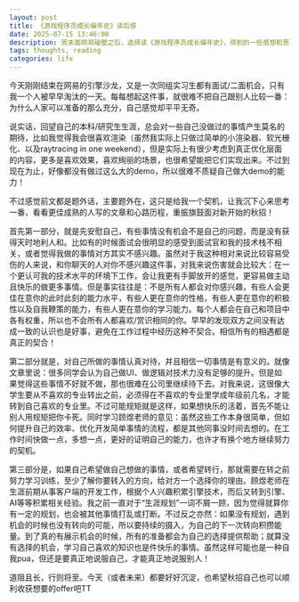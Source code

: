 ```yaml
---
layout: post
title: 《游戏程序员成长编年史》读后感
date: 2025-07-15 13:46:00
description: 周末面网易碰壁之后，选择读《游戏程序员成长编年史》，得到的一些感想和思考
tags: thoughts, reading
categories: life
---
```


今天刚刚结束在网易的引擎沙龙，又是一次同组实习生都有面试/二面机会，只有我一个人被早早淘汰的一天。每每想起这件事，就很难不把自己跟别人比较一番：为什么人家可以准备的那么充分，自己感觉却平平无奇。

说实话，回望自己的本科/研究生生涯，总会对一些自己没做过的事情产生莫名的期待，比如我觉得我会很喜欢渲染（虽然我实际上只做过简单的小渲染器、软光栅化、以及raytracing in one weekend），但是实际上有很少考虑到真正优化层面的内容，更多是喜欢效果，喜欢绚丽的场景，也很希望能把它们实现出来。不过到现在为止，好像都没有做过这么大的demo，所以很难不质疑自己做大demo的能力！

不过感觉前文都是题外话，主要题外在，这只是给我一个契机，让我沉下心来思考一番，看看更佳成熟的人写的文章和心路历程，重振旗鼓面对新开始的秋招！

首先第一部分，就是先安慰自己，有些事情没有机会不是自己的问题，而是没有获得天时地利人和。比如有的时候面试会很明显的感受到面试官和我的技术栈不相关，或者觉得我做的事情对方其实不感兴趣。虽然对于我这种相对来说比较容易受伤的人来说，和你聊天的人对你不感兴趣这件事，对我来说伤害就会比较大：在一个更认可我的技术水平的环境下工作，会让我更有手脚放开的感觉，更容易做主动且快乐的做更多事情。但是事实往往是：不是所有人都会对你感兴趣，有些人会更佳在意你的此时此刻的能力水平，有些人更在意你的性格，有些人更在意你的积极性以及自我鞭策的能力，有些人更在意你的学习能力。每个人都会在自己和项目中各有权重，所以也不会所有人都喜欢/赏识相同的你。早早的发现双方之间没有达成一致的认识也是好事，避免在工作过程中经历这种不契合。相信所有的相遇都是真正的契合！

第二部分就是，对自己所做的事情认真对待，并且相信一切事情是有意义的。就像文章里说：很多同学会认为自己做UI、做逻辑对技术力没有足够的提升。但是如果觉得这些事情不好就不做，那也很难在公司里继续待下去。对我来说，这很像大学生要从不喜欢的专业转出之前，必须得在不喜欢的专业里学成年级前几名，才能转到自己喜欢的专业里。不过可能规矩就是这样，如果想快乐的活着，首先不能让别人用规矩把你卡死。同时学习顾煜老师的意见：虽然这些工作本身很简单，但如何提升自己的效率、优化开发简单事情的流程，都是其他同事没时间去想的。在工作时间快做一点，多想一点，更好的证明自己的能力，也许才有换个地方继续努力的契机。

第三部分是，如果自己希望做自己想做的事情，或者希望转行，那就需要在转之前努力学习训练，至少了解你要转入的方向，给对方一个选择你的理由。顾煜老师在生涯前期从事客户端的开发工作，根据个人兴趣积累引擎技术，而后又转到引擎、AI等等积累相关经验。我之前一直对于“生涯规划”一词不屑一顾，因为觉得就算你有一定的规划，也会被其他事情打乱或打断。不过反之亦然：如果没有规划，遇到机会的时候也没有转向的可能，所以要持续的摄入，为自己的下一次转向积攒能量。到了真的有展示机会的时候，所有的准备都会为自己的选择提供帮助；就算没有选择的机会，学习自己喜欢的知识也是件快乐的事情。虽然这样可能也是一种自我pua，但还是要真正地说服自己，才能真正地说服别人！

道阻且长，行则将至。今天（或者未来）都要好好沉淀，也希望秋招自己也可以顺利收获想要的offer吧TT